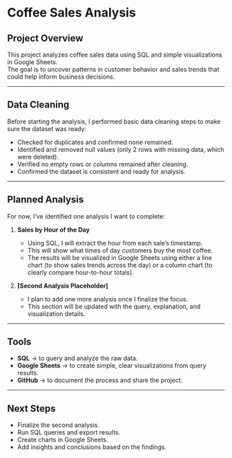 # Coffee Sales Analysis
## Project Overview
This project analyzes coffee sales data using SQL and simple visualizations in Google Sheets.  
The goal is to uncover patterns in customer behavior and sales trends that could help inform business decisions.

---

## Data Cleaning
Before starting the analysis, I performed basic data cleaning steps to make sure the dataset was ready:

- Checked for duplicates and confirmed none remained.  
- Identified and removed null values (only 2 rows with missing data, which were deleted).  
- Verified no empty rows or columns remained after cleaning.  
- Confirmed the dataset is consistent and ready for analysis.

---

## Planned Analysis
For now, I’ve identified one analysis I want to complete:

1. **Sales by Hour of the Day**  
   - Using SQL, I will extract the hour from each sale’s timestamp.  
   - This will show what times of day customers buy the most coffee.  
   - The results will be visualized in Google Sheets using either a line chart (to show sales trends across the day) or a column chart (to clearly compare hour-to-hour totals).

2. **[Second Analysis Placeholder]**  
   - I plan to add one more analysis once I finalize the focus.  
   - This section will be updated with the query, explanation, and visualization details.

---

## Tools
- **SQL** → to query and analyze the raw data.  
- **Google Sheets** → to create simple, clear visualizations from query results.  
- **GitHub** → to document the process and share the project.

---

## Next Steps
- Finalize the second analysis.  
- Run SQL queries and export results.  
- Create charts in Google Sheets.  
- Add insights and conclusions based on the findings.  
